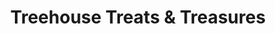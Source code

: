 ---
title: "Treehouse Treats & Treasures"
url: /logan/treehouse-treats-und-treasures/
shop: Süßwaren
---